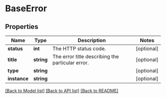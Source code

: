# BaseError

## Properties
Name | Type | Description | Notes
------------ | ------------- | ------------- | -------------
**status** | **int** | The HTTP status code. | [optional] 
**title** | **string** | The error title describing the particular error. | [optional] 
**type** | **string** |  | [optional] 
**instance** | **string** |  | [optional] 

[[Back to Model list]](../../README.md#documentation-for-models) [[Back to API list]](../../README.md#documentation-for-api-endpoints) [[Back to README]](../../README.md)

